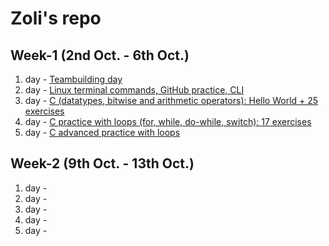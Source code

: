 # Zoli's repo

## Week-1 (2nd Oct. - 6th Oct.)
1. day - [Teambuilding day](https://github.com/greenfox-academy/Zoli-G/tree/master/week-01/day-1)
2. day - [Linux terminal commands, GitHub practice, CLI](https://github.com/greenfox-academy/Zoli-G/tree/master/week-01/day-2)
3. day - [C (datatypes, bitwise and arithmetic operators): Hello World + 25 exercises](https://github.com/greenfox-academy/Zoli-G/tree/master/week-01/day-3)
4. day - [C practice with loops (for, while, do-while, switch): 17 exercises](https://github.com/greenfox-academy/Zoli-G/tree/master/week-01/day-4)
5. day - [C advanced practice with loops](https://github.com/greenfox-academy/Zoli-G/tree/master/week-01/day-5)

## Week-2 (9th Oct. - 13th Oct.)
1. day - 
2. day - 
3. day -
4. day -
5. day -
